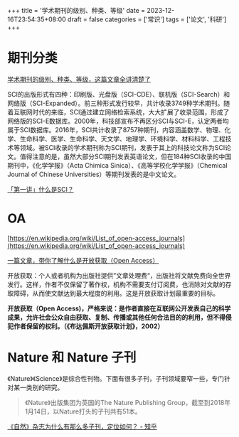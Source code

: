 +++
title = '学术期刊的级别、种类、等级'
date = 2023-12-16T23:54:35+08:00
draft = false
categories = ['常识']
tags = ['论文', '科研']
+++

# 期刊分类

[学术期刊的级别、种类、等级，这篇文章全讲清楚了](https://zhuanlan.zhihu.com/p/85770755)

SCI的出版形式有四种：印刷版、光盘版（SCI-CDE）、联机版（SCI-Search）和网络版（SCI-Expanded）。前三种形式发行较早，共计收录3749种学术期刊。随着互联网时代的来临，SCI通过建立网络检索系统，大大扩展了收录范围，形成了网络版的SCI-E数据库。2000年，科技部宣布不再区分SCI与SCI-E，认定两者均属于SCI数据库。2016年，SCI共计收录了8757种期刊，内容涵盖数学、物理、化学、生命科学、医学、生命科学、天文学、地理学、环境科学、材料科学、工程技术等领域。被SCI收录的学术期刊称为SCI期刊，发表于其上的科技论文称为SCI论文。值得注意的是，虽然大部分SCI期刊发表英语论文，但在184种SCI收录的中国期刊中，《化学学报》（Acta Chimica Sinica）、《高等学校化学学报》（Chemical Journal of Chinese Universities）等期刊发表的是中文论文。

[「第一讲」什么是SCI？](https://zhuanlan.zhihu.com/p/22217258)

# OA

[https://en.wikipedia.org/wiki/List_of_open-access_journals](https://en.wikipedia.org/wiki/List_of_open-access_journals)

[一篇文章，带你了解什么是开放获取（Open Access）](https://zhuanlan.zhihu.com/p/144939000)

开放获取：个人或者机构为出版社提供”文章处理费“，出版社将文献免费向全世界发行。这样，作者不仅保留了著作权，机构不需要支付订阅费，也消除对文献的存取障碍，从而使文献达到最大程度的利用。这是开放获取计划最重要的目标。

**开放获取（Open Access)，严格来说：是作者直接在互联网公开发表自己的科学成果，允许社会公众自由获取、复制、传播或其他任何合法目的的利用，但不得侵犯作者保留的权利。（《布达佩斯开放获取计划》，2002）**

# Nature 和 Nature 子刊

《Nature》《Science》是综合性刊物。下面有很多子刊，子刊领域要窄一些，专门针对某一类别的研究。

> 《Nature》出版集团为英国的The Nature Publishing Group，截至到2018年1月14日，以Nature打头的子刊共有51本。

[《自然》杂志为什么有那么多子刊，定位如何？ - 知乎](https://www.zhihu.com/question/22123137/answer/526088397)
